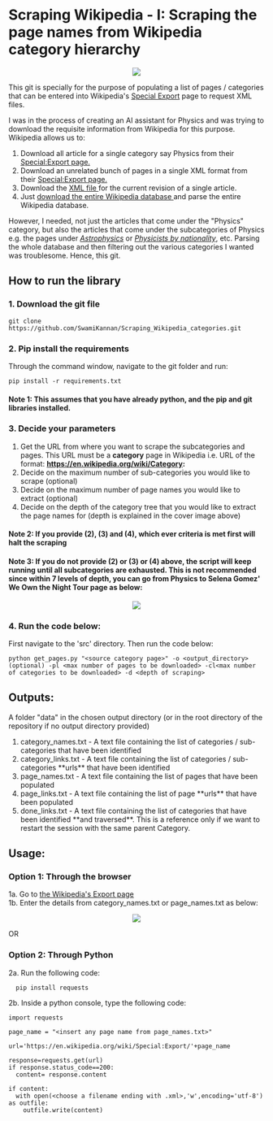 # Scraping Wikipedia - I: Scraping the page names from Wikipedia category hierarchy

<p align='center'>
<img src="https://github.com/SwamiKannan/Scraping_Wikipedia_categories/blob/main/images/category_scrapes.png">
</p>


This git is specially for the purpose of populating a list of pages / categories that can be entered into Wikipedia's [Special Export](https://en.wikipedia.org/wiki/Special:Export) page to request XML files. 

I was in the process of creating an AI assistant for Physics and was trying to download the requisite information from Wikipedia for this purpose. Wikipedia allows us to:
<ol>
  <li> Download all article for a single category say Physics from their <a href="https://en.wikipedia.org/wiki/Special:Export">Special:Export page.</a></li>
  <li> Download an unrelated bunch of pages in a single XML format from their <a href="https://en.wikipedia.org/wiki/Special:Export">Special:Export page.</a></li>
  <li> Download the <a href="https://en.wikipedia.org/wiki/Special:Export/Train"> XML file </a>for the current revision of a single article.</li>
  <li> Just <a href="https://dumps.wikimedia.org/"> download the entire Wikipedia database </a> and parse the entire Wikipedia database.</li>
</ol>
However, I needed, not just the articles that come under the  "Physics" category, but also the articles that come under the subcategories of Physics e.g. the pages under <a href='https://en.wikipedia.org/wiki/Category:Astrophysics'><i>Astrophysics</i></a> or <a href='https://en.wikipedia.org/wiki/Category:Physicists_by_nationality'><i>Physicists by nationality</i></a>, etc. Parsing the whole database and then filtering out the various categories I wanted was troublesome. Hence, this git.


<br>

## How to run the library
### 1. Download the git file
```
git clone https://github.com/SwamiKannan/Scraping_Wikipedia_categories.git
```

### 2. Pip install the requirements
Through the command window, navigate to the git folder and run:
```
pip install -r requirements.txt
```
#### Note 1: This assumes that you have already python, and the pip and git libraries installed.
### 3. Decide your parameters
1. Get the URL from where you want to scrape the subcategories and pages. This URL must be a **category** page in Wikipedia i.e. URL of the format: **https://en.wikipedia.org/wiki/Category:**
2. Decide on the maximum number of sub-categories you would like to scrape (optional)
3. Decide on the maximum number of page names you would like to extract (optional)
4. Decide on the depth of the category tree that you would like to extract the page names for (depth is explained in the cover image above)

#### Note 2: If you provide (2), (3) and (4), which ever criteria is met first will halt the scraping
#### Note 3: If you do not provide (2) or (3) or (4) above, the script will keep running until all subcategories are exhausted. This is not recommended since within 7 levels of depth, you can go from Physics to Selena Gomez' We Own the Night Tour page as below:
   <p align = "center">
   <img src="https://github.com/SwamiKannan/Scraping_Wikipedia_categories/blob/main/images/depth_gone_wrong.png">
   </p>
   
### 4. Run the code below:
First navigate to the 'src' directory.
Then run the code below:
```
python get_pages.py "<source category page>" -o <output_directory> (optional) -pl <max number of pages to be downloaded> -cl<max number of categories to be downloaded> -d <depth of scraping>
```

## Outputs:
A folder "data" in the chosen output directory (or in the root directory of the repository if no output directory provided)
<ol>
  <li>category_names.txt  - A text file containing the list of categories / sub-categories that have been identified</li>
  <li>category_links.txt  - A text file containing the list of categories / sub-categories **urls** that have been identified</li>
  <li>page_names.txt  - A text file containing the list of pages that have been populated</li>
  <li>page_links.txt  - A text file containing the list of page **urls** that have been populated</li>
  <li>done_links.txt - A text file containing the list of categories that have been identified **and traversed**. This is a reference only if we want to restart the session with the same parent Category.</li>
</ol>

## Usage:
### Option 1: Through the browser
1a. Go to <a href="https://en.wikipedia.org/wiki/Special:Export"> the Wikipedia's Export page </a> <br />
1b. Enter the details from category_names.txt or page_names.txt as below:
<p align='center'>
  <img src="https://github.com/SwamiKannan/Scraping_Wikipedia_Category-Hierarchy/blob/main/images/usage.png"
</p>
  
OR
### Option 2: Through Python
2a. Run the following code:
```
  pip install requests
```
2b. Inside a python console, type the following code:
  ```
  import requests

  page_name = "<insert any page name from page_names.txt>"

  url='https://en.wikipedia.org/wiki/Special:Export/'+page_name

  response=requests.get(url)
  if response.status_code==200:
    content= response.content

  if content:
    with open(<choose a filename ending with .xml>,'w',encoding='utf-8') as outfile:
      outfile.write(content)
```
